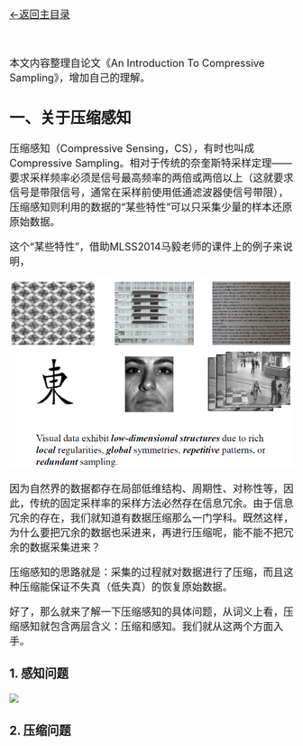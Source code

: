 [<font size=4>←返回主目录<font>](../README.md)
</br></br></br>

本文内容整理自论文《An Introduction To Compressive Sampling》，增加自己的理解。

## 一、关于压缩感知

压缩感知（Compressive Sensing，CS），有时也叫成Compressive Sampling。相对于传统的奈奎斯特采样定理——要求采样频率必须是信号最高频率的两倍或两倍以上（这就要求信号是带限信号，通常在采样前使用低通滤波器使信号带限），压缩感知则利用的数据的“某些特性”可以只采集少量的样本还原原始数据。

这个“某些特性”，借助MLSS2014马毅老师的课件上的例子来说明，

![data_property]

因为自然界的数据都存在局部低维结构、周期性、对称性等，因此，传统的固定采样率的采样方法必然存在信息冗余。由于信息冗余的存在，我们就知道有数据压缩那么一门学科。既然这样，为什么要把冗余的数据也采进来，再进行压缩呢，能不能不把冗余的数据采集进来？

压缩感知的思路就是：采集的过程就对数据进行了压缩，而且这种压缩能保证不失真（低失真）的恢复原始数据。

好了，那么就来了解一下压缩感知的具体问题，从词义上看，压缩感知就包含两层含义：压缩和感知。我们就从这两个方面入手。

### 1. 感知问题



<img src="http://www.forkosh.com/mathtex.cgi? \Small y_k=<f,{\varphi}_k>">


### 2. 压缩问题



[data_property]:../images/压缩感知之介绍篇/data_property.png

